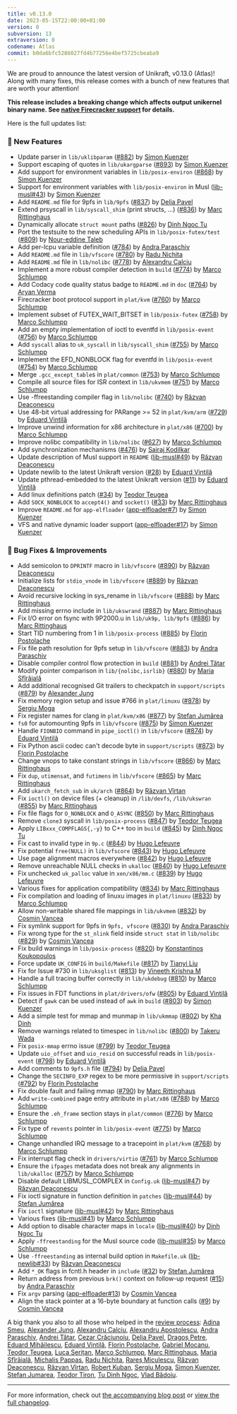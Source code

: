 ```yaml
---
title: v0.13.0
date: 2023-05-15T22:00:00+01:00
version: 0
subversion: 13
extraversion: 0
codename: Atlas
commit: b0da6bfc5286027fd4b77256e4bef5725cbeaba9
---
```


We are proud to announce the latest version of Unikraft, v0.13.0 (Atlas)!  Along with many fixes, this release comes with a bunch of new features that are worth your attention!

**This release includes a breaking change which affects output unikernel binary name. See [native Firecracker support](/blog/2023-05-15-unikraft-releases-atlas/#native-firecracker-vmm-support-760httpsgithubcomunikraftunikraftpull760) for details.**

Here is the full updates list:

### 🚀 New Features

* Update parser in `lib/uklibparam` ([#882](https://github.com/unikraft/unikraft/pull/882)) by [Simon Kuenzer](https://github.com/skuenzer)
* Support escaping of quotes in `lib/ukargparse` ([#893](https://github.com/unikraft/unikraft/pull/882)) by [Simon Kuenzer](https://github.com/skuenzer)
* Add support for environment variables in `lib/posix-environ` ([#868](https://github.com/unikraft/unikraft/pull/868)) by [Simon Kuenzer](https://github.com/skuenzer)
* Support for environment variables with `lib/posix-environ` in Musl ([lib-musl#43](https://github.com/unikraft/lib-musl/pull/43)) by [Simon Kuenzer](https://github.com/skuenzer)
* Add `README.md` file for 9pfs in `lib/9pfs` ([#837](https://github.com/unikraft/unikraft/pull/837)) by [Delia Pavel](https://github.com/DeliaPavel)
* Extend prsyscall in `lib/syscall_shim` (print structs, ...) ([#836](https://github.com/unikraft/unikraft/pull/836)) by [Marc Rittinghaus](https://github.com/marcrittinghaus)
* Dynamically allocate `struct mount` paths ([#826](https://github.com/unikraft/unikraft/pull/826)) by [Dinh Ngoc Tu](https://github.com/dinhngtu)
* Port the testsuite to the new scheduling APIs in `lib/posix-futex/test` ([#809](https://github.com/unikraft/unikraft/pull/809)) by [Nour-eddine Taleb](https://github.com/noureddine-taleb)
* Add per-lcpu variable definition ([#784](https://github.com/unikraft/unikraft/pull/784)) by [Andra Paraschiv](https://github.com/andraprs)
* Add `README.md` file in `lib/vfscore` ([#780](https://github.com/unikraft/unikraft/pull/780)) by [Radu Nichita](https://github.com/RaduNichita)
* Add `README.md` file in `lib/nolibc` ([#778](https://github.com/unikraft/unikraft/pull/778)) by [Alexandru Calciu](https://github.com/calex257)
* Implement a more robust compiler detection in `build` ([#774](https://github.com/unikraft/unikraft/pull/774)) by [Marco Schlumpp](https://github.com/mschlumpp)
* Add Codacy code quality status badge to `README.md` in `doc` ([#764](https://github.com/unikraft/unikraft/pull/764)) by [Aryan Verma](https://github.com/aryanvarma7272)
* Firecracker boot protocol support in `plat/kvm` ([#760](https://github.com/unikraft/unikraft/pull/760)) by [Marco Schlumpp](https://github.com/mschlumpp)
* Implement subset of FUTEX_WAIT_BITSET in `lib/posix-futex` ([#758](https://github.com/unikraft/unikraft/pull/758)) by [Marco Schlumpp](https://github.com/mschlumpp)
* Add an empty implementation of ioctl to eventfd in `lib/posix-event` ([#756](https://github.com/unikraft/unikraft/pull/756)) by [Marco Schlumpp](https://github.com/mschlumpp)
* Add `syscall` alias to `uk_syscall` in `lib/syscall_shim` ([#755](https://github.com/unikraft/unikraft/pull/755)) by [Marco Schlumpp](https://github.com/mschlumpp)
* Implement the EFD_NONBLOCK flag for eventfd in `lib/posix-event` ([#754](https://github.com/unikraft/unikraft/pull/754)) by [Marco Schlumpp](https://github.com/mschlumpp)
* Merge `.gcc_except_table`s in `plat/common` ([#753](https://github.com/unikraft/unikraft/pull/753)) by [Marco Schlumpp](https://github.com/mschlumpp)
* Compile all source files for ISR context in `lib/ukvmem` ([#751](https://github.com/unikraft/unikraft/pull/751)) by [Marco Schlumpp](https://github.com/mschlumpp)
* Use -ffreestanding compiler flag in `lib/nolibc` ([#740](https://github.com/unikraft/unikraft/pull/740)) by [Răzvan Deaconescu](https://github.com/razvand)
* Use 48-bit virtual addressing for PARange >= 52 in `plat/kvm/arm` ([#729](https://github.com/unikraft/unikraft/pull/729)) by [Eduard Vintilă](https://github.com/eduardvintila)
* Improve unwind information for x86 architecture in `plat/x86` ([#700](https://github.com/unikraft/unikraft/pull/700)) by [Marco Schlumpp](https://github.com/mschlumpp)
* Improve nolibc compatibility in `lib/nolibc` ([#627](https://github.com/unikraft/unikraft/pull/627)) by [Marco Schlumpp](https://github.com/mschlumpp)
* Add synchronization mechanisms ([#476](https://github.com/unikraft/unikraft/pull/476)) by [Sairaj Kodilkar](https://github.com/Sairajkodilkar)
* Update description of Musl support in `README` ([lib-musl#49](https://github.com/unikraft/lib-musl/pull/49)) by [Răzvan Deaconescu](https://github.com/razvand)
* Update newlib to the latest Unikraft version ([#28](https://github.com/unikraft/lib-newlib/pull/28)) by [Eduard Vintilă](https://github.com/eduardvintila)
* Update pthread-embedded to the latest Unikraft version ([#11](https://github.com/unikraft/lib-pthread-embedded/pull/11)) by [Eduard Vintilă](https://github.com/eduardvintila)
* Add linux definitions patch ([#34](https://github.com/unikraft/lib-lwip/pull/34)) by [Teodor Țeugea](https://github.com/John-Ted)
* Add `SOCK_NONBLOCK` to `accept4()` and `socket()` ([#33](https://github.com/unikraft/lib-lwip/pull/33)) by [Marc Rittinghaus](https://github.com/marcrittinghaus)
* Improve `README.md` for `app-elfloader` ([app-elfloader#7](https://github.com/unikraft/app-elfloader/pull/7)) by [Simon Kuenzer](https://github.com/skuenzer)
* VFS and native dynamic loader support ([app-elfloader#17](https://github.com/unikraft/app-elfloader/pull/17)) by [Simon Kuenzer](https://github.com/skuenzer)


### 🐛 Bug Fixes & Improvements

* Add semicolon to `DPRINTF` macro in `lib/vfscore` ([#890](https://github.com/unikraft/unikraft/pull/890)) by [Răzvan Deaconescu](https://github.com/razvand)
* Initialize lists for `stdio_vnode` in `lib/vfscore` ([#889](https://github.com/unikraft/unikraft/pull/889)) by [Răzvan Deaconescu](https://github.com/razvand)
* Avoid recursive locking in sys_rename in `lib/vfscore` ([#888](https://github.com/unikraft/unikraft/pull/888)) by [Marc Rittinghaus](https://github.com/marcrittinghaus)
* Add missing errno include in `lib/ukswrand` ([#887](https://github.com/unikraft/unikraft/pull/887)) by [Marc Rittinghaus](https://github.com/marcrittinghaus)
* Fix I/O error on fsync with 9P2000.u in `lib/uk9p, lib/9pfs` ([#886](https://github.com/unikraft/unikraft/pull/886)) by [Marc Rittinghaus](https://github.com/marcrittinghaus)
* Start TID numbering from 1 in `lib/posix-process` ([#885](https://github.com/unikraft/unikraft/pull/885)) by [Florin Postolache](https://github.com/maniatro111)
* Fix file path resolution for 9pfs setup in `lib/vfscore` ([#883](https://github.com/unikraft/unikraft/pull/883)) by [Andra Paraschiv](https://github.com/andraprs)
* Disable compiler control flow protection in `build` ([#881](https://github.com/unikraft/unikraft/pull/881)) by [Andrei Tătar](https://github.com/andreittr)
* Modify pointer comparison in `lib/{nolibc,isrlib}` ([#880](https://github.com/unikraft/unikraft/pull/880)) by [Maria Sfîrăială](https://github.com/mariasfiraiala)
* Add additional recognised Git trailers to checkpatch in `support/scripts` ([#879](https://github.com/unikraft/unikraft/pull/879)) by [Alexander Jung](https://github.com/nderjung)
* Fix memory region setup and issue #766 in `plat/linuxu` ([#878](https://github.com/unikraft/unikraft/pull/878)) by [Sergiu Moga](https://github.com/mogasergiu)
* Fix register names for clang in `plat/kvm/x86` ([#877](https://github.com/unikraft/unikraft/pull/877)) by [Ștefan Jumărea](https://github.com/StefanJum)
* `fs0` for automounting 9pfs in `lib/vfscore` ([#875](https://github.com/unikraft/unikraft/pull/875)) by [Simon Kuenzer](https://github.com/skuenzer)
* Handle `FIONBIO` command in `pipe_ioctl()` in `lib/vfscore` ([#874](https://github.com/unikraft/unikraft/pull/874)) by [Eduard Vintilă](https://github.com/eduardvintila)
* Fix Python ascii codec can't decode byte in `support/scripts` ([#873](https://github.com/unikraft/unikraft/pull/873)) by [Florin Postolache](https://github.com/maniatro111)
* Change vnops to take constant strings in `lib/vfscore` ([#866](https://github.com/unikraft/unikraft/pull/866)) by [Marc Rittinghaus](https://github.com/marcrittinghaus)
* Fix `dup`, `utimensat`, and `futimens` in `lib/vfscore` ([#865](https://github.com/unikraft/unikraft/pull/865)) by [Marc Rittinghaus](https://github.com/marcrittinghaus)
* Add `ukarch_fetch_sub` in `uk/arch` ([#864](https://github.com/unikraft/unikraft/pull/864)) by [Răzvan Vîrtan](https://github.com/razvanvirtan)
* Fix `ioctl()` on device files (+ cleanup) in `/lib/devfs`, `/lib/ukswran` ([#855](https://github.com/unikraft/unikraft/pull/855)) by [Marc Rittinghaus](https://github.com/marcrittinghaus)
* Fix file flags for `O_NONBLOCK` and `O_ASYNC` ([#850](https://github.com/unikraft/unikraft/pull/850)) by [Marc Rittinghaus](https://github.com/marcrittinghaus)
* Remove `clone3` syscall in `lib/posix-process` ([#847](https://github.com/unikraft/unikraft/pull/847)) by [Teodor Țeugea](https://github.com/John-Ted)
* Apply `LIBxxx_COMPFLAGS{,-y}` to C++ too in `build` ([#845](https://github.com/unikraft/unikraft/pull/845)) by [Dinh Ngoc Tu](https://github.com/dinhngtu)
* Fix cast to invalid type in `9p.c` ([#844](https://github.com/unikraft/unikraft/pull/844)) by [Hugo Lefeuvre](https://github.com/hlef)
* Fix potential `free(NULL)` in `lib/vfscore` ([#843](https://github.com/unikraft/unikraft/pull/843)) by [Hugo Lefeuvre](https://github.com/hlef)
* Use page alignment macros everywhere ([#842](https://github.com/unikraft/unikraft/pull/842)) by [Hugo Lefeuvre](https://github.com/hlef)
* Remove unreachable NULL checks in `ukalloc` ([#840](https://github.com/unikraft/unikraft/pull/840)) by [Hugo Lefeuvre](https://github.com/hlef)
* Fix unchecked `uk_palloc` value in `xen/x86/mm.c` ([#839](https://github.com/unikraft/unikraft/pull/839)) by [Hugo Lefeuvre](https://github.com/hlef)
* Various fixes for application compatibility ([#834](https://github.com/unikraft/unikraft/pull/834)) by [Marc Rittinghaus](https://github.com/marcrittinghaus)
* Fix compilation and loading of linuxu images in `plat/linuxu` ([#833](https://github.com/unikraft/unikraft/pull/833)) by [Marco Schlumpp](https://github.com/mschlumpp)
* Allow non-writable shared file mappings in `lib/ukvmem` ([#832](https://github.com/unikraft/unikraft/pull/832)) by [Cosmin Vancea](https://github.com/csvancea)
* Fix symlink support for 9pfs in `9pfs, vfscore` ([#830](https://github.com/unikraft/unikraft/pull/830)) by [Andra Paraschiv](https://github.com/andraprs)
* Fix wrong type for the `st_nlink` field inside `struct stat` in `lib/nolibc` ([#829](https://github.com/unikraft/unikraft/pull/829)) by [Cosmin Vancea](https://github.com/csvancea)
* Fix build warnings in `lib/posix-process` ([#820](https://github.com/unikraft/unikraft/pull/820)) by [Konstantinos Koukopoulos](https://github.com/kouk)
* Force update `UK_CONFIG` in `build/Makefile` ([#817](https://github.com/unikraft/unikraft/pull/817)) by [Tianyi Liu](https://github.com/i-Pear)
* Fix for Issue #730 in `lib/uksglist` ([#813](https://github.com/unikraft/unikraft/pull/813)) by [Vineeth Krishna M](https://github.com/vineethkm)
* Handle a full tracing buffer correctly in `lib/ukdebug` ([#810](https://github.com/unikraft/unikraft/pull/810)) by [Marco Schlumpp](https://github.com/mschlumpp)
* Fix issues in FDT functions in `plat/drivers/ofw` ([#805](https://github.com/unikraft/unikraft/pull/805)) by [Eduard Vintilă](https://github.com/eduardvintila)
* Detect if `gawk` can be used instead of `awk` in `build` ([#803](https://github.com/unikraft/unikraft/pull/803)) by [Simon Kuenzer](https://github.com/skuenzer)
* Add a simple test for mmap and munmap in `lib/ukmmap` ([#802](https://github.com/unikraft/unikraft/pull/802)) by [Kha Dinh](https://github.com/kha-dinh)
* Remove warnings related to timespec in `lib/nolibc` ([#800](https://github.com/unikraft/unikraft/pull/800)) by [Takeru Wada](https://github.com/wattake)
* Fix `posix-mmap` errno issue ([#799](https://github.com/unikraft/unikraft/pull/799)) by [Teodor Țeugea](https://github.com/John-Ted)
* Update `uio_offset` and `uio_resid` on successful reads in `lib/posix-event` ([#798](https://github.com/unikraft/unikraft/pull/798)) by [Eduard Vintilă](https://github.com/eduardvintila)
* Add comments to `9pfs.h` file ([#794](https://github.com/unikraft/unikraft/pull/794)) by [Delia Pavel](https://github.com/DeliaPavel)
* Change the `SECINFO_EXP` regex to be more permissive in `support/scripts` ([#792](https://github.com/unikraft/unikraft/pull/792)) by [Florin Postolache](https://github.com/maniatro111)
* Fix double fault and failing mmap ([#790](https://github.com/unikraft/unikraft/pull/790)) by [Marc Rittinghaus](https://github.com/marcrittinghaus)
* Add `write-combined` page entry attribute in `plat/x86` ([#788](https://github.com/unikraft/unikraft/pull/788)) by [Marco Schlumpp](https://github.com/mschlumpp)
* Ensure the `.eh_frame` section stays in `plat/common` ([#776](https://github.com/unikraft/unikraft/pull/776)) by [Marco Schlumpp](https://github.com/mschlumpp)
* Fix type of `revents` pointer in `lib/posix-event` ([#775](https://github.com/unikraft/unikraft/pull/775)) by [Marco Schlumpp](https://github.com/mschlumpp)
* Change unhandled IRQ message to a tracepoint in `plat/kvm` ([#768](https://github.com/unikraft/unikraft/pull/768)) by [Marco Schlumpp](https://github.com/mschlumpp)
* Fix interrupt flag check in `drivers/virtio` ([#761](https://github.com/unikraft/unikraft/pull/761)) by [Marco Schlumpp](https://github.com/mschlumpp)
* Ensure the `ifpages` metadata does not break any alignments in `lib/ukalloc` ([#757](https://github.com/unikraft/unikraft/pull/757)) by [Marco Schlumpp](https://github.com/mschlumpp)
* Disable default LIBMUSL_COMPLEX in `Config.uk` ([lib-musl#47](https://github.com/unikraft/lib-musl/pull/47)) by [Răzvan Deaconescu](https://github.com/razvand)
* Fix ioctl signature in function definition in `patches` ([lib-musl#44](https://github.com/unikraft/lib-musl/pull/44)) by [Ștefan Jumărea](https://github.com/StefanJum)
* Fix `ioctl` signature ([lib-musl#42](https://github.com/unikraft/lib-musl/pull/42)) by [Marc Rittinghaus](https://github.com/marcrittinghaus)
* Various fixes ([lib-musl#41](https://github.com/unikraft/lib-musl/pull/41)) by [Marco Schlumpp](https://github.com/mschlumpp)
* Add option to disable character maps in `locale` ([lib-musl#40](https://github.com/unikraft/lib-musl/pull/40)) by [Dinh Ngoc Tu](https://github.com/dinhngtu)
* Apply `-ffreestanding` for the Musl source code ([lib-musl#35](https://github.com/unikraft/lib-musl/pull/35)) by [Marco Schlumpp](https://github.com/mschlumpp)
* Use `-ffreestanding` as internal build option in `Makefile.uk` ([lib-newlib#33](https://github.com/unikraft/lib-newlib/pull/33)) by [Răzvan Deaconescu](https://github.com/razvand)
* Add `*_OK` flags in fcntl.h header in `include` ([#32](https://github.com/unikraft/lib-newlib/pull/32)) by [Ștefan Jumărea](https://github.com/StefanJum)
* Return address from previous `brk()` context on follow-up request ([#15](https://github.com/unikraft/app-elfloader/pull/15)) by [Andra Paraschiv](https://github.com/andraprs)
* Fix `argv` parsing ([app-elfloader#13](https://github.com/unikraft/app-elfloader/pull/13)) by [Cosmin Vancea](https://github.com/csvancea)
* Align the stack pointer at a 16-byte boundary at function calls ([#9](https://github.com/unikraft/app-elfloader/pull/9)) by [Cosmin Vancea](https://github.com/csvancea)

A big thank you also to all those who helped in the [review process](unikraft.org/docs/contributing/review-process/): [Adina Smeu](https://github.com/adinasm), [Alexander Jung](https://github.com/nderjung), [Alexandru Calciu](https://github.com/calex257), [Alexandru Apostolescu](https://github.com/Alex-deVis), [Andra Paraschiv](https://github.com/andraprs), [Andrei Tătar](https://github.com/andreittr), [Cezar Crăciunoiu](https://github.com/craciunoiuc), [Delia Pavel](https://github.com/DeliaPavel), [Dragoș Petre](https://github.com/dragosp27), [Eduard Mihăilescu](https://github.com/Starnox), [Eduard Vintilă](https://github.com/eduardvintila), [Florin Postolache](https://github.com/maniatro111), [Gabriel Mocanu](https://github.com/gabrielmocanu), [Teodor Țeugea](https://github.com/John-Ted), [Luca Serițan](https://github.com/LucaSeri), [Marco Schlumpp](https://github.com/mschlumpp), [Marc Rittinghaus](https://github.com/marcrittinghaus), [Maria Sfîrăială](https://github.com/mariasfiraiala), [Michalis Pappas](https://github.com/michpappas), [Radu Nichita](https://github.com/RaduNichita), [Rareș Miculescu](https://github.com/rares-miculescu), [Răzvan Deaconescu](https://github.com/razvand), [Răzvan Vîrtan](https://github.com/razvanvirtan), [Robert Kuban](https://github.com/kubanrob), [Sergiu Moga](https://github.com/mogasergiu), [Simon Kuenzer](https://github.com/skuenzer), [Ștefan Jumarea](https://github.com/StefanJum), [Teodor Tiron](https://github.com/teotiron), [Tu Dinh Ngoc](https://github.com/dinhngtu), [Vlad Bădoiu](https://github.com/vladandrew).

---

For more information, check out [the accompanying blog post](/blog/2023-05-15-unikraft-releases-atlas) or [view the full changelog](https://github.com/unikraft/unikraft/compare/RELEASE-0.12.0...RELEASE-0.13.0).
